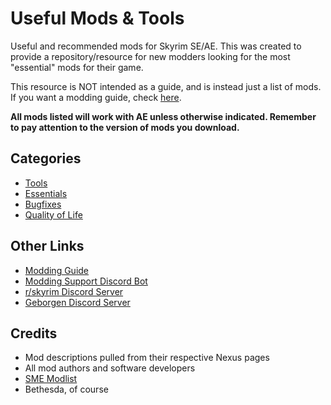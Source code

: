 # Useful Mods & Tools
Useful and recommended mods for Skyrim SE/AE. This was created to provide a repository/resource for new modders looking for the most "essential" mods for their game. 

This resource is NOT intended as a guide, and is instead just a list of mods. If you want a modding guide, check [here](https://sites.google.com/view/skyrimsemoddingguide/).

**All mods listed will work with AE unless otherwise indicated. Remember to pay attention to the version of mods you download.**

## Categories
* [Tools](https://github.com/Geborgen/usefulmods/blob/main/TOOLS.md)
* [Essentials](https://github.com/Geborgen/usefulmods/blob/main/ESSENTIALS.md)
* [Bugfixes](https://github.com/Geborgen/usefulmods/blob/main/BUGFIXES.md)
* [Quality of Life](https://github.com/Geborgen/usefulmods/blob/main/QOL.md)

## Other Links
* [Modding Guide](https://sites.google.com/view/skyrimsemoddingguide/)
* [Modding Support Discord Bot](https://github.com/Arbigate/moddingsupport)
* [r/skyrim Discord Server](https://discord.com/invite/skyrim)
* [Geborgen Discord Server](https://discord.com/invite/9cRs3KPyuW)

## Credits
* Mod descriptions pulled from their respective Nexus pages 
* All mod authors and software developers
* [SME Modlist](https://thephoenixflavour.com/skyrim-se/sme/introduction/)
* Bethesda, of course
